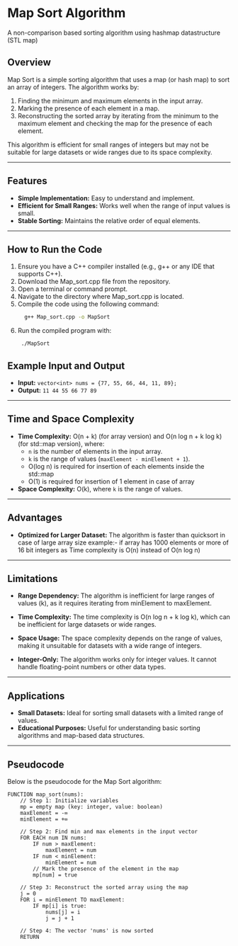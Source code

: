 # Map Sort Algorithm

A non-comparison based sorting algorithm using hashmap datastructure (STL map)

## Overview
Map Sort is a simple sorting algorithm that uses a map (or hash map) to sort an array of integers. The algorithm works by:
1. Finding the minimum and maximum elements in the input array.
2. Marking the presence of each element in a map.
3. Reconstructing the sorted array by iterating from the minimum to the maximum element and checking the map for the presence of each element.

This algorithm is efficient for small ranges of integers but may not be suitable for large datasets or wide ranges due to its space complexity.

---

## Features
- **Simple Implementation:** Easy to understand and implement.
- **Efficient for Small Ranges:** Works well when the range of input values is small.
- **Stable Sorting:** Maintains the relative order of equal elements.

---

## How to Run the Code
1. Ensure you have a C++ compiler installed (e.g., g++ or any IDE that supports C++).
2. Download the Map_sort.cpp file from the repository.
3. Open a terminal or command prompt.
4. Navigate to the directory where Map_sort.cpp is located.
5. Compile the code using the following command:
   ```bash
     g++ Map_sort.cpp -o MapSort
6. Run the compiled program with:
   ```bash
    ./MapSort

## Example Input and Output

- **Input:**
    `vector<int> nums = {77, 55, 66, 44, 11, 89};`
- **Output:**
    `11 44 55 66 77 89`

---

## Time and Space Complexity
- **Time Complexity:** O(n + k) (for array version) and
                       O(n log n + k log k) (for std::map version), where:
  - `n` is the number of elements in the input array.
  - `k` is the range of values (`maxElement - minElement + 1`).
  -  O(log n) is required for insertion of each elements inside the std::map
  -  O(1) is required for insertion of 1 element in case of array
- **Space Complexity:** O(k), where `k` is the range of values.

---

## Advantages

- **Optimized for Larger Dataset:**
The algorithm is faster than quicksort in case of large array size example:- if array has 1000 elements or more of 16 bit integers as Time complexity is O(n) instead of O(n log n) 

---

## Limitations
- **Range Dependency:**
The algorithm is inefficient for large ranges of values (k), as it requires iterating from minElement to maxElement.

- **Time Complexity:**
The time complexity is O(n log n + k log k), which can be inefficient for large datasets or wide ranges.

- **Space Usage:**
The space complexity depends on the range of values, making it unsuitable for datasets with a wide range of integers.

- **Integer-Only:**
The algorithm works only for integer values. It cannot handle floating-point numbers or other data types.

---

## Applications
- **Small Datasets:** Ideal for sorting small datasets with a limited range of values.
- **Educational Purposes:** Useful for understanding basic sorting algorithms and map-based data structures.

---

## Pseudocode
Below is the pseudocode for the Map Sort algorithm:

```plaintext
FUNCTION map_sort(nums):
    // Step 1: Initialize variables
    mp = empty map (key: integer, value: boolean)
    maxElement = -∞
    minElement = +∞

    // Step 2: Find min and max elements in the input vector
    FOR EACH num IN nums:
        IF num > maxElement:
            maxElement = num
        IF num < minElement:
            minElement = num
        // Mark the presence of the element in the map
        mp[num] = true

    // Step 3: Reconstruct the sorted array using the map
    j = 0
    FOR i = minElement TO maxElement:
        IF mp[i] is true:
            nums[j] = i
            j = j + 1

    // Step 4: The vector 'nums' is now sorted
    RETURN
